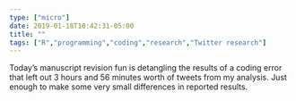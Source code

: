 ```yaml
---
type: ["micro"]
date: 2019-01-18T10:42:31-05:00
title: ""
tags: ["R","programming","coding","research","Twitter research"]
---
```

Today’s manuscript revision fun is detangling the results of a coding error that left out 3 hours and 56 minutes worth of tweets from my analysis. Just enough to make some very small differences in reported results.
